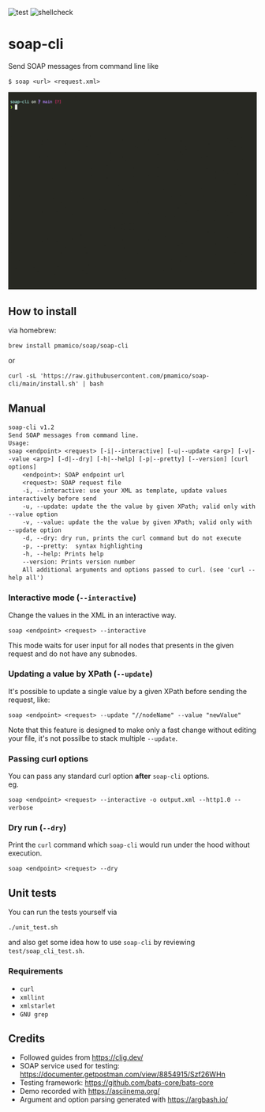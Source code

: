 ![test](https://github.com/pmamico/soap-cli/actions/workflows/tests.yml/badge.svg) ![shellcheck](https://github.com/pmamico/soap-cli/actions/workflows/shellcheck.yml/badge.svg)

# soap-cli
Send SOAP messages from command line like  
```
$ soap <url> <request.xml>
```

![demo](.doc/soap-cli.gif)


## How to install

via homebrew:
```
brew install pmamico/soap/soap-cli
```

or
```
curl -sL 'https://raw.githubusercontent.com/pmamico/soap-cli/main/install.sh' | bash
```
    
## Manual
```
soap-cli v1.2
Send SOAP messages from command line.
Usage:
soap <endpoint> <request> [-i|--interactive] [-u|--update <arg>] [-v|--value <arg>] [-d|--dry] [-h|--help] [-p|--pretty] [--version] [curl options]
	<endpoint>: SOAP endpoint url
	<request>: SOAP request file
	-i, --interactive: use your XML as template, update values interactively before send
	-u, --update: update the the value by given XPath; valid only with --value option
	-v, --value: update the the value by given XPath; valid only with --update option
	-d, --dry: dry run, prints the curl command but do not execute
	-p, --pretty:  syntax highlighting
	-h, --help: Prints help
	--version: Prints version number
	All additional arguments and options passed to curl. (see 'curl --help all')
```

### Interactive mode (`--interactive`)
Change the values in the XML in an interactive way.
```
soap <endpoint> <request> --interactive
```
This mode waits for user input for all nodes that presents in the given request and do not have any subnodes.

### Updating a value by XPath (`--update`)

It's possible to update a single value by a given XPath before sending the request, like:
```
soap <endpoint> <request> --update "//nodeName" --value "newValue"
```
Note that this feature is designed to make only a fast change without editing your file, it's not possilbe to stack multiple `--update`.

### Passing curl options  
You can pass any standard curl option **after** `soap-cli` options.  
eg.
```
soap <endpoint> <request> --interactive -o output.xml --http1.0 --verbose
```

### Dry run (`--dry`)
Print the `curl` command which `soap-cli`  would run under the hood without execution.
```
soap <endpoint> <request> --dry
```

## Unit tests
You can run the tests yourself via
```
./unit_test.sh
```
and also get some idea how to use `soap-cli` by reviewing `test/soap_cli_test.sh`.

### Requirements

* `curl` 
* `xmllint` 
* `xmlstarlet`
* `GNU grep`

## Credits

* Followed guides from https://clig.dev/
* SOAP service used for testing: https://documenter.getpostman.com/view/8854915/Szf26WHn
* Testing framework: https://github.com/bats-core/bats-core
* Demo recorded with https://asciinema.org/
* Argument and option parsing generated with https://argbash.io/


